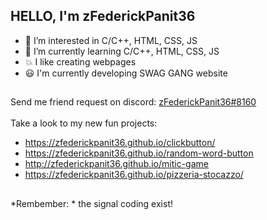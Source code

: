 HELLO, I'm zFederickPanit36
--
- 👀 I’m interested in C/C++, HTML, CSS, JS
- 🌱 I’m currently learning C/C++, HTML, CSS, JS
- 💥 I like creating webpages
- 😃 I'm currently developing SWAG GANG website
## 
Send me friend request on discord: [zFederickPanit36#8160]()<br><br>
Take a look to my new fun projects:
 - https://zfederickpanit36.github.io/clickbutton/ <br>
 - https://zfederickpanit36.github.io/random-word-button
 - http://zfederickpanit36.github.io/mitic-game
 - https://zfederickpanit36.github.io/pizzeria-stocazzo/
##
*Rembember: * the signal coding exist!
